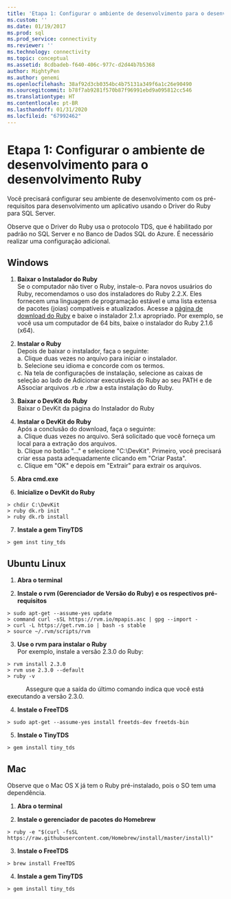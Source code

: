 ```yaml
---
title: 'Etapa 1: Configurar o ambiente de desenvolvimento para o desenvolvimento de Ruby | Microsoft Docs'
ms.custom: ''
ms.date: 01/19/2017
ms.prod: sql
ms.prod_service: connectivity
ms.reviewer: ''
ms.technology: connectivity
ms.topic: conceptual
ms.assetid: 8cdbadeb-f640-406c-977c-d2d44b7b5368
author: MightyPen
ms.author: genemi
ms.openlocfilehash: 38af92d3cb0354bc4b75131a349f6a1c26e90490
ms.sourcegitcommit: b78f7ab9281f570b87f96991ebd9a095812cc546
ms.translationtype: HT
ms.contentlocale: pt-BR
ms.lasthandoff: 01/31/2020
ms.locfileid: "67992462"
---
```

# <a name="step-1-configure-development-environment-for-ruby-development"></a>Etapa 1: Configurar o ambiente de desenvolvimento para o desenvolvimento Ruby
Você precisará configurar seu ambiente de desenvolvimento com os pré-requisitos para desenvolvimento um aplicativo usando o Driver do Ruby para SQL Server.    
  
Observe que o Driver do Ruby usa o protocolo TDS, que é habilitado por padrão no SQL Server e no Banco de Dados SQL do Azure.  É necessário realizar uma configuração adicional.  
  
  
## <a name="windows"></a>Windows  
  
1.  **Baixar o Instalador do Ruby**  
Se o computador não tiver o Ruby, instale-o. Para novos usuários do Ruby, recomendamos o uso dos instaladores do Ruby 2.2.X. Eles fornecem uma linguagem de programação estável e uma lista extensa de pacotes (joias) compatíveis e atualizados. Acesse a [página de download do Ruby](https://rubyinstaller.org/downloads/) e baixe o instalador 2.1.x apropriado. Por exemplo, se você usa um computador de 64 bits, baixe o instalador do Ruby 2.1.6 (x64).   
  
2.  **Instalar o Ruby**  
Depois de baixar o instalador, faça o seguinte:  
a. Clique duas vezes no arquivo para iniciar o instalador.  
b. Selecione seu idioma e concorde com os termos.  
c.  Na tela de configurações de instalação, selecione as caixas de seleção ao lado de Adicionar executáveis do Ruby ao seu PATH e de ASsociar arquivos .rb e .rbw a esta instalação do Ruby.  
  
3.  **Baixar o DevKit do Ruby**  
Baixar o DevKit da página do Instalador do Ruby  
  
4.  **Instalar o DevKit do Ruby**  
Após a conclusão do download, faça o seguinte:  
a. Clique duas vezes no arquivo. Será solicitado que você forneça um local para a extração dos arquivos.  
b. Clique no botão "..." e selecione "C:\DevKit". Primeiro, você precisará criar essa pasta adequadamente clicando em "Criar Pasta".  
c. Clique em "OK" e depois em "Extrair" para extrair os arquivos.  
  
5. **Abra cmd.exe**  
  
6. **Inicialize o DevKit do Ruby**  
```  
> chdir C:\DevKit  
> ruby dk.rb init  
> ruby dk.rb install  
```  
  
7.  **Instale a gem TinyTDS**  
```  
> gem inst tiny_tds
```  
  
## <a name="ubuntu-linux"></a>Ubuntu Linux  
  
1. **Abra o terminal**  
  
2. **Instale o rvm (Gerenciador de Versão do Ruby) e os respectivos pré-requisitos**  
```  
> sudo apt-get --assume-yes update  
> command curl -sSL https://rvm.io/mpapis.asc | gpg --import -  
> curl -L https://get.rvm.io | bash -s stable  
> source ~/.rvm/scripts/rvm  
```  
   
3. **Use o rvm para instalar o Ruby**  
Por exemplo, instale a versão 2.3.0 do Ruby:  
```  
> rvm install 2.3.0  
> rvm use 2.3.0 --default  
> ruby -v  
```  
&nbsp;&nbsp;&nbsp;&nbsp;&nbsp;&nbsp;&nbsp;&nbsp;&nbsp;&nbsp;&nbsp;Assegure que a saída do último comando indica que você está executando a versão 2.3.0.  
  
4.  **Instale o FreeTDS**  
```  
> sudo apt-get --assume-yes install freetds-dev freetds-bin  
```  
  
5.  **Instale o TinyTDS**  
```  
> gem install tiny_tds  
```  
  
## <a name="mac"></a>Mac  
  
Observe que o Mac OS X já tem o Ruby pré-instalado, pois o SO tem uma dependência.    
  
1.  **Abra o terminal**  
  
2. **Instale o gerenciador de pacotes do Homebrew**  
```  
> ruby -e "$(curl -fsSL https://raw.githubusercontent.com/Homebrew/install/master/install)"  
```  
  
3.  **Instale o FreeTDS**  
```  
> brew install FreeTDS  
```  
  
4.  **Instale a gem TinyTDS**  
```  
> gem install tiny_tds  
```
